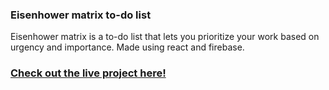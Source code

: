 ### Eisenhower matrix to-do list
Eisenhower matrix is a to-do list that lets you prioritize your work based on urgency and importance.
Made using react and firebase.

### [Check out the live project here!](https://todo-325cc.web.app/)

